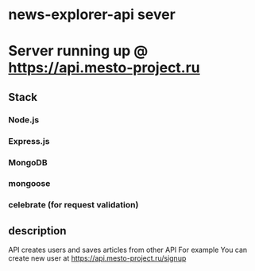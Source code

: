 # news-explorer-api sever
# Server running up @ https://api.mesto-project.ru

## Stack
### Node.js
### Express.js
### MongoDB  
### mongoose
### celebrate (for request validation)

## description
API creates users and saves articles from other API
For example You can create new user at https://api.mesto-project.ru/signup
